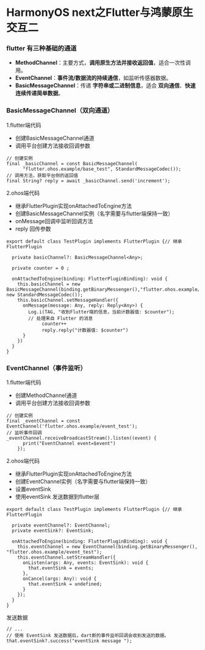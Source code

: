 # HarmonyOS next之Flutter与鸿蒙原生交互二

### flutter 有三种基础的通道

- **MethodChannel**：主要方式，**调用原生方法并接收返回值**，适合一次性调用。
- **EventChannel**：**事件流/数据流的持续通信**，如监听传感器数据。
- **BasicMessageChannel**：传递 **字符串或二进制信息**，适合 **双向通信**、**快速连续传递简单数据**。

### BasicMessageChannel（双向通道）

1.flutter端代码

- 创建BasicMessageChannel通道
- 调用平台创建方法接收回调参数

```
// 创建实例
final _basicChannel = const BasicMessageChannel(
      "flutter.ohos.example/base_test", StandardMessageCodec());
// 调用方法，获取平台侧的返回值
final String? reply = await _basicChannel.send('increment');
```

2.ohos端代码

- 继承FlutterPlugin实现onAttachedToEngine方法
- 创建BasicMessageChannel实例（名字需要与flutter端保持一致）
- onMessage回调中监听回调方法
- reply 回传参数

```
export default class TestPlugin implements FlutterPlugin {// 继承FlutterPlugin
  
  private basicChannel?: BasicMessageChannel<Any>;
  
  private counter = 0 ;
  
  onAttachedToEngine(binding: FlutterPluginBinding): void {
  	this.basicChannel = new BasicMessageChannel(binding.getBinaryMessenger(),"flutter.ohos.example/base_test", new StandardMessageCodec());
    this.basicChannel.setMessageHandler({
      onMessage(message: Any, reply: Reply<Any>) {
        Log.i(TAG, "收到Flutter端的信息，当前计数器值: $counter");
        // 处理来自 Flutter 的消息
             counter++
             reply.reply("计数器值: $counter")
      }
    })
  }
}
```



### EventChannel（事件监听）

1.flutter端代码

- 创建MethodChannel通道
- 调用平台创建方法接收回调参数

```
// 创建实例
final _eventChannel = const EventChannel('flutter.ohos.example/event_test');
// 监听事件回调
_eventChannel.receiveBroadcastStream().listen((event) {
	  print("EventChannel event=$event")
    });
```

2.ohos端代码

- 继承FlutterPlugin实现onAttachedToEngine方法
- 创建EventChannel实例（名字需要与flutter端保持一致）
- 设置eventSink 
- 使用eventSink 发送数据到flutter层

```
export default class TestPlugin implements FlutterPlugin {// 继承FlutterPlugin
  
  private eventChannel?: EventChannel;
  private eventSink?: EventSink;
  
  onAttachedToEngine(binding: FlutterPluginBinding): void {
  	this.eventChannel = new EventChannel(binding.getBinaryMessenger(), "flutter.ohos.example/event_test");
    this.eventChannel.setStreamHandler({
      onListen(args: Any, events: EventSink): void {
        that.eventSink = events;
      },
      onCancel(args: Any): void {
        that.eventSink = undefined;
      }
    });
  }
}
```



发送数据

```
// ...
// 使用 EventSink 发送数据后，dart断的事件监听回调会收到发送的数据。
that.eventSink?.success("eventSink message ");
```
